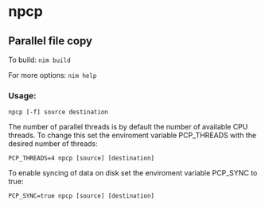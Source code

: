 # npcp
## Parallel file copy

To build:
    `nim build`

For more options:
    `nim help`

### Usage: 
`npcp [-f] source destination`

The number of parallel threads is by default the number of available CPU threads.
To change this set the enviroment variable PCP_THREADS with the desired number of threads:

`PCP_THREADS=4 npcp [source] [destination]`

To enable syncing of data on disk set the enviroment variable PCP_SYNC to true:

`PCP_SYNC=true npcp [source] [destination]`
